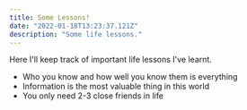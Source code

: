 ```yaml
---
title: Some Lessons!
date: "2022-01-18T13:23:37.121Z"
description: "Some life lessons."
---
```


Here I'll keep track of important life lessons I've learnt.

- Who you know and how well you know them is everything
- Information is the most valuable thing in this world
- You only need 2-3 close friends in life
